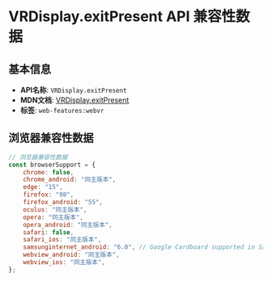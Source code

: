 # VRDisplay.exitPresent API 兼容性数据

## 基本信息

- **API名称**: `VRDisplay.exitPresent`
- **MDN文档**: [VRDisplay.exitPresent](https://developer.mozilla.org/docs/Web/API/VRDisplay/exitPresent)
- **标签**: `web-features:webvr`

## 浏览器兼容性数据

```javascript
// 浏览器兼容性数据
const browserSupport = {
    chrome: false,
    chrome_android: "同主版本",
    edge: "15",
    firefox: "98",
    firefox_android: "55",
    oculus: "同主版本",
    opera: "同主版本",
    opera_android: "同主版本",
    safari: false,
    safari_ios: "同主版本",
    samsunginternet_android: "6.0", // Google Cardboard supported in Samsung Internet 7.0.,
    webview_android: "同主版本",
    webview_ios: "同主版本",
};

```

